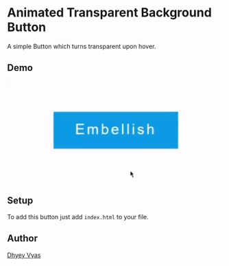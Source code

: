 # Animated Transparent Background Button

A simple Button which turns transparent upon hover.

## Demo

![Button Demo GIF](Demo.gif)

## Setup

To add this button just add `index.html` to your file. 

## Author

[Dhyey Vyas](https://github.com/Dhyey17)
